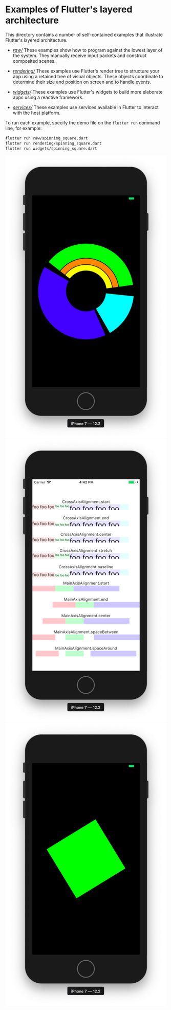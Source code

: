 # Examples of Flutter's layered architecture

This directory contains a number of self-contained examples that illustrate
Flutter's layered architecture.

 * [*raw/*](raw/) These examples show how to program against the lowest layer of
   the system. They manually receive input packets and construct composited
   scenes.

 * [*rendering/*](rendering/) These examples use Flutter's render tree to
   structure your app using a retained tree of visual objects. These objects
   coordinate to determine their size and position on screen and to handle
   events.

 * [*widgets/*](widgets/) These examples use Flutter's widgets to build more
   elaborate apps using a reactive framework.

 * [*services/*](services/) These examples use services available in Flutter to
   interact with the host platform.

To run each example, specify the demo file on the `flutter run`
command line, for example:

```
flutter run raw/spinning_square.dart
flutter run rendering/spinning_square.dart
flutter run widgets/spinning_square.dart
```

![ss1](screenshots/layer1.png)
![ss2](screenshots/layer2.png)
![ss3](screenshots/layer3.png)